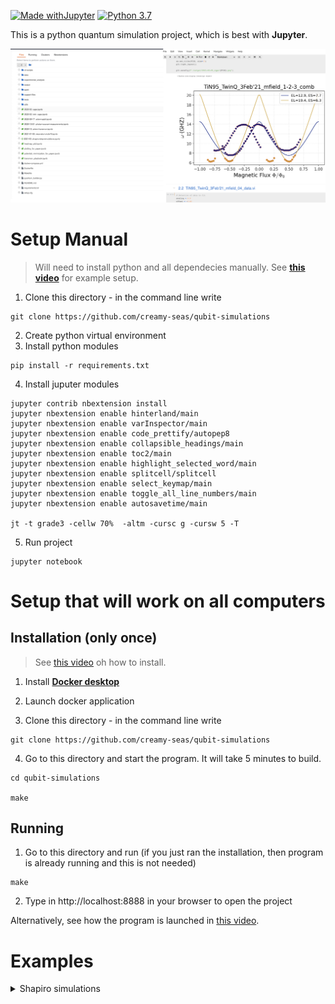 [![Made withJupyter](https://img.shields.io/badge/Made%20with-Jupyter-orange?style=for-the-badge&logo=Jupyter)](https://jupyter.org/try) [![Python 3.7](https://img.shields.io/badge/python-3.7-blue.svg)](https://www.python.org/downloads/release/python-370/)

This is a python quantum simulation project, which is best with **Jupyter**.

![Example workflow](./support-files/display.png)

# Setup Manual #
> Will need to install python and all dependecies manually.
> See [**this video**](https://drive.google.com/file/d/1W-4pjqTsHDLQ3LV9SSvA2kXKPJqugf_G/view?usp=sharing) for example setup.

1. Clone this directory - in the command line write
```shell
git clone https://github.com/creamy-seas/qubit-simulations
```
2. Create python virtual environment
3. Install python modules
```shell
pip install -r requirements.txt
```

4. Install juputer modules
```shell
jupyter contrib nbextension install
jupyter nbextension enable hinterland/main
jupyter nbextension enable varInspector/main
jupyter nbextension enable code_prettify/autopep8
jupyter nbextension enable collapsible_headings/main
jupyter nbextension enable toc2/main
jupyter nbextension enable highlight_selected_word/main
jupyter nbextension enable splitcell/splitcell
jupyter nbextension enable select_keymap/main
jupyter nbextension enable toggle_all_line_numbers/main
jupyter nbextension enable autosavetime/main

jt -t grade3 -cellw 70%  -altm -cursc g -cursw 5 -T
```

5. Run project
```shell
jupyter notebook
```

# Setup that will work on all computers #

## Installation (only once) ##

> See [this video](https://drive.google.com/file/d/1ZFS4tugP9XYUNOpvOWhaisQyw6EHkO9B/view?usp=sharing) oh how to install.

1. Install [**Docker desktop**](https://docs.docker.com/desktop/)

2. Launch docker application

3. Clone this directory - in the command line write
```shell
git clone https://github.com/creamy-seas/qubit-simulations
```

4. Go to this directory and start the program. It will take 5 minutes to build.
```shell
cd qubit-simulations

make
```

## Running ##

1. Go to this directory and run (if you just ran the installation, then program is already running and this is not needed)

```shell
make
```

2. Type in http://localhost:8888 in your browser to open the project

Alternatively, see how the program is launched in [this video](https://drive.google.com/file/d/1yEXCtdDS1q6IzbYI_V0LQ01JDc0eh_pO/view?usp=sharing).

# Examples #
<details>
<summary>Shapiro simulations</summary>

> File: [2021-03_shapiro-step-simulations.ipynb](./2021-03_shapiro-step-simulations.ipynb)

![shapiro-v1](./support-files/2021-03-11(Thu)_shapiro-simulation-v1.gif)

![shapiro-v2](./support-files/2021-03-11(Thu)_shapiro-simulation-v2.gif)

![shapiro-step](./support-files/2021-03-11(Thu)_shapiro-simulation-v3.png)


</details>
